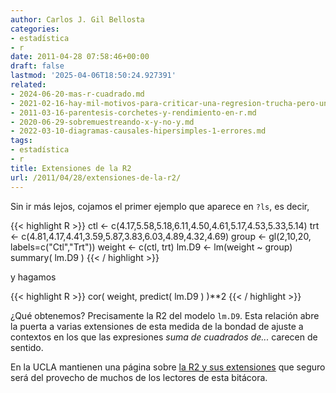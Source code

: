 ```yaml
---
author: Carlos J. Gil Bellosta
categories:
- estadística
- r
date: 2011-04-28 07:58:46+00:00
draft: false
lastmod: '2025-04-06T18:50:24.927391'
related:
- 2024-06-20-mas-r-cuadrado.md
- 2021-02-16-hay-mil-motivos-para-criticar-una-regresion-trucha-pero-una-rc2b2-baja-no-es-uno-de-ellos.md
- 2011-03-16-parentesis-corchetes-y-rendimiento-en-r.md
- 2020-06-29-sobremuestreando-x-y-no-y.md
- 2022-03-10-diagramas-causales-hipersimples-1-errores.md
tags:
- estadística
- r
title: Extensiones de la R2
url: /2011/04/28/extensiones-de-la-r2/
---
```


Sin ir más lejos, cojamos el primer ejemplo que aparece en `?ls`, es decir,


{{< highlight R >}}
ctl <- c(4.17,5.58,5.18,6.11,4.50,4.61,5.17,4.53,5.33,5.14)
trt <- c(4.81,4.17,4.41,3.59,5.87,3.83,6.03,4.89,4.32,4.69)
group <- gl(2,10,20, labels=c("Ctl","Trt"))
weight <- c(ctl, trt)
lm.D9 <- lm(weight ~ group)
summary( lm.D9 )
{{< / highlight >}}


y hagamos


{{< highlight R >}}
cor( weight, predict( lm.D9 ) )**2
{{< / highlight >}}


¿Qué obtenemos? Precisamente la R2 del modelo `lm.D9`. Esta relación abre la puerta a varias extensiones de esta medida de la bondad de ajuste a contextos en los que las expresiones _suma de cuadrados de..._ carecen de sentido.

En la UCLA mantienen una página sobre [la R2 y sus extensiones](http://www.ats.ucla.edu/stat/mult_pkg/faq/general/psuedo_rsquareds.htm) que seguro será del provecho de muchos de los lectores de esta bitácora.